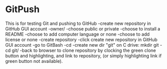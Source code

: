 # GitPush
This is for testing Git and pushing to GitHub
-create new repository in GitHub GUI account
-owner/<new repository name>
-choose public or private
-choose to install a README
-choose to add computer language or none
-choose to add license or none
-create repository
-click create new repository in GitHub GUI account
-go to GitBash
-cd <repo name>
-create new dir "git" on C drive: mkdir git
-cd git/
-back to browser to clone repository by clocking the green clone button and highlighting, and link to repository, (or simply highlighting link if green button not available).
